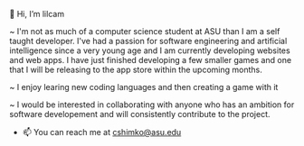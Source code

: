 👋 Hi, I’m lilcam

~ I'm not as much of a computer science student at ASU than I am a self taught developer. I've had a passion for software engineering and artificial intelligence since a very young age and I am currently developing websites and web apps. I have just finished developing a few smaller games and one that I will be releasing to the app store within the upcoming months.

~ I enjoy learing new coding languages and then creating a game with it

~ I would be interested in collaborating with anyone who has an ambition for software developement and will consistently contribute to the project. 

- 📫 You can reach me at cshimko@asu.edu

